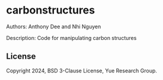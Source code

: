 # carbonstructures

Authors: Anthony Dee and Nhi Nguyen

Description: Code for manipulating carbon structures 

## License

Copyright 2024, BSD 3-Clause License, Yue Research Group.
